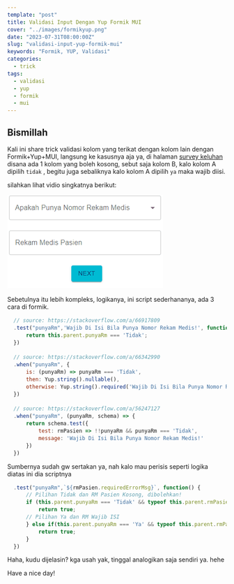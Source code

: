 ```yaml
---
template: "post"
title: Validasi Input Dengan Yup Formik MUI
cover: "../images/formikyup.png"
date: "2023-07-31T08:00:00Z"
slug: "validasi-input-yup-formik-mui"
keywords: "Formik, YUP, Validasi"
categories:
  - trick
tags:
  - validasi
  - yup
  - formik
  - mui
---
```



## Bismillah

Kali ini share trick validasi kolom yang terikat dengan kolom lain dengan Formik+Yup+MUI, langsung ke kasusnya aja ya, di halaman [survey keluhan](https://keluhan.survey.rsuppersahabatan.co.id) disana ada 1 kolom yang boleh kosong, sebut saja kolom B, kalo kolom A dipilih `tidak` , begitu juga sebaliknya kalo kolom A dipilih `ya` maka wajib diisi.

silahkan lihat vidio singkatnya berikut:

![Yup MUI Formik](../images/formikyupmui.gif)

Sebetulnya itu lebih kompleks, logikanya, ini script sederhananya, ada 3 cara di formik.

```javascript
  // source: https://stackoverflow.com/a/66917809
  .test("punyaRm",'Wajib Di Isi Bila Punya Nomor Rekam Medis!', function(value) {
      return this.parent.punyaRm === 'Tidak';
  })

  // source: https://stackoverflow.com/a/66342990
  .when("punyaRm", {
      is: (punyaRm) => punyaRm === 'Tidak',
      then: Yup.string().nullable(),
      otherwise: Yup.string().required('Wajib Di Isi Bila Punya Nomor Rekam Medis!'),
  })

  // source: https://stackoverflow.com/a/56247127
  .when("punyaRm", (punyaRm, schema) => {
      return schema.test({
          test: rmPasien => !!punyaRm && punyaRm === 'Tidak',
          message: 'Wajib Di Isi Bila Punya Nomor Rekam Medis!'
      })
  })
```

Sumbernya sudah gw sertakan ya, nah kalo mau perisis seperti logika diatas ini dia scriptnya

```javascript
  .test("punyaRm",`${rmPasien.requiredErrorMsg}`, function() {
      // Pilihan Tidak dan RM Pasien Kosong, dibolehkan!
      if (this.parent.punyaRm === 'Tidak' && typeof this.parent.rmPasien === 'undefined') {
          return true;
      // Pilihan Ya dan RM Wajib ISI
      } else if(this.parent.punyaRm === 'Ya' && typeof this.parent.rmPasien !== 'undefined') {
          return true;
      }
  })
```

Haha, kudu dijelasin? kga usah yak, tinggal analogikan saja sendiri ya. hehe

Have a nice day!